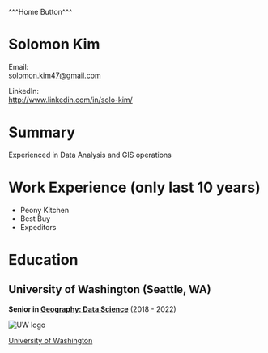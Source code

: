 ^^^Home Button^^^

# Solomon Kim

Email:<br>
<solomon.kim47@gmail.com>

LinkedIn:<br>
<http://www.linkedin.com/in/solo-kim/>

# Summary

Experienced in Data Analysis and GIS operations

# Work Experience (only last 10 years)

* Peony Kitchen
* Best Buy
* Expeditors

# Education
## University of Washington (Seattle, WA)

**Senior in [Geography: Data Science][]** (2018 - 2022)

![UW logo](https://www.uwb.edu/getattachment/advancement/marketing-communications/brand/graphics/logos/w-logo-icon.png)

[University of Washington][]



[Geography: Data Science]: https://geography.washington.edu/ba-geography-data-science-option

[University of Washington]: http://www.uw.edu